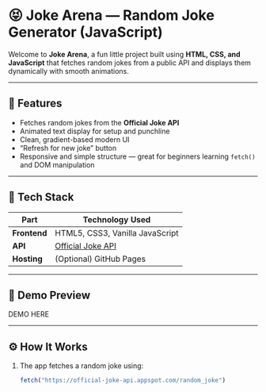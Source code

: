 # 😝 Joke Arena — Random Joke Generator (JavaScript)

Welcome to **Joke Arena**, a fun little project built using **HTML, CSS, and JavaScript** that fetches random jokes from a public API and displays them dynamically with smooth animations.

---

## 🎯 Features

- Fetches random jokes from the **Official Joke API**
- Animated text display for setup and punchline
- Clean, gradient-based modern UI
- “Refresh for new joke” button
- Responsive and simple structure — great for beginners learning `fetch()` and DOM manipulation

---

## 🧠 Tech Stack

| Part | Technology Used |
|------|------------------|
| **Frontend** | HTML5, CSS3, Vanilla JavaScript |
| **API** | [Official Joke API](https://official-joke-api.appspot.com/) |
| **Hosting** | (Optional) GitHub Pages |

---

## 📸 Demo Preview
<a herf="https://joke-app-js.netlify.app/"> DEMO HERE </a>


---

## ⚙️ How It Works

1. The app fetches a random joke using:
   ```js
   fetch("https://official-joke-api.appspot.com/random_joke")
